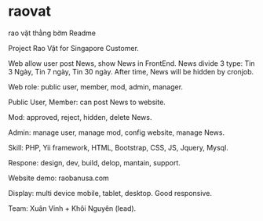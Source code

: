 # raovat
rao vặt thằng bờm
Readme

Project Rao Vặt for Singapore Customer.

Web allow user post News, show News in FrontEnd.
News divide 3 type: Tin 3 Ngày, Tin 7 ngày, Tin 30 ngày. After time, News will be hidden by cronjob.

Web role: public user, member, mod, admin, manager.

Public User, Member: can post News to website.

Mod: approved, reject, hidden, delete News.

Admin: manage user, manage mod, config website, manage News.





Skill: PHP, Yii framework, HTML, Bootstrap, CSS, JS, Jquery, Mysql.

Respone: design, dev, build, delop, mantain, support.

Website demo: raobanusa.com

Display: multi device mobile, tablet, desktop. Good responsive.

Team: Xuân Vinh + Khôi Nguyên (lead).

